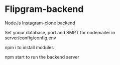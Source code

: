# Flipgram-backend
NodeJs Instagram-clone backend

Set yoour database, port and SMPT for nodemailer in server/config/config.env

npm i to install modules

npm start to run the backend server
